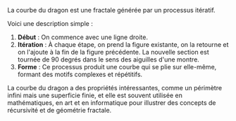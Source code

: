 La courbe du dragon est une fractale générée par un processus itératif. 

Voici une description simple :

1. **Début** : On commence avec une ligne droite.
2. **Itération** : À chaque étape, on prend la figure existante, on la retourne et on l'ajoute à la fin de la figure précédente. La nouvelle section est tournée de 90 degrés dans le sens des aiguilles d'une montre.
3. **Forme** : Ce processus produit une courbe qui se plie sur elle-même, formant des motifs complexes et répétitifs.

La courbe du dragon a des propriétés intéressantes, comme un périmètre infini mais une superficie finie, et elle est souvent utilisée en mathématiques, en art et en informatique pour illustrer des concepts de récursivité et de géométrie fractale.